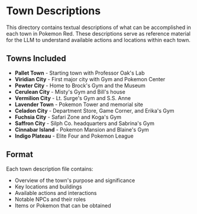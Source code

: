 # Town Descriptions

This directory contains textual descriptions of what can be accomplished in each town in Pokemon Red. These descriptions serve as reference material for the LLM to understand available actions and locations within each town.

## Towns Included

- **Pallet Town** - Starting town with Professor Oak's Lab
- **Viridian City** - First major city with Gym and Pokemon Center
- **Pewter City** - Home to Brock's Gym and the Museum
- **Cerulean City** - Misty's Gym and Bill's house
- **Vermilion City** - Lt. Surge's Gym and S.S. Anne
- **Lavender Town** - Pokemon Tower and memorial site
- **Celadon City** - Department Store, Game Corner, and Erika's Gym
- **Fuchsia City** - Safari Zone and Koga's Gym
- **Saffron City** - Silph Co. headquarters and Sabrina's Gym
- **Cinnabar Island** - Pokemon Mansion and Blaine's Gym
- **Indigo Plateau** - Elite Four and Pokemon League

## Format

Each town description file contains:
- Overview of the town's purpose and significance
- Key locations and buildings
- Available actions and interactions
- Notable NPCs and their roles
- Items or Pokemon that can be obtained